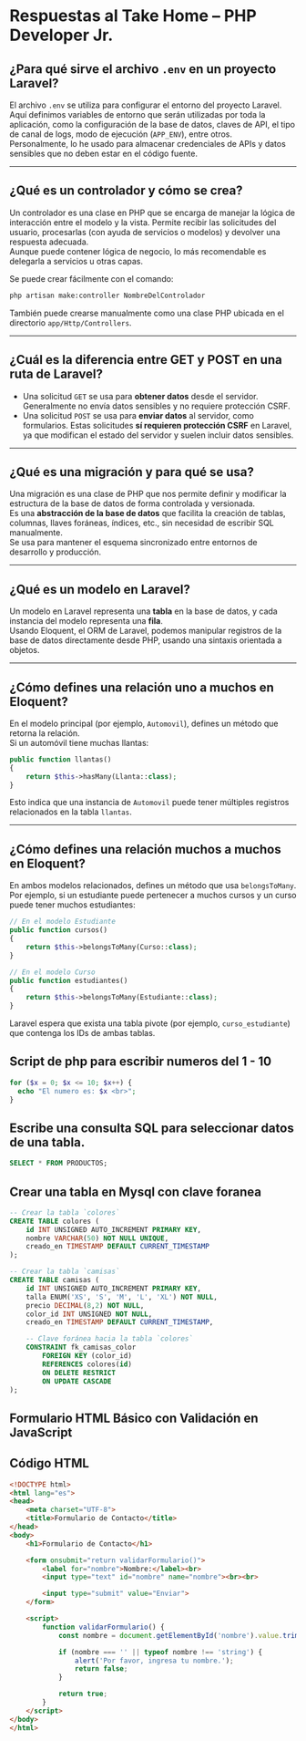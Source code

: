 # Respuestas al Take Home – PHP Developer Jr.

## ¿Para qué sirve el archivo `.env` en un proyecto Laravel?

El archivo `.env` se utiliza para configurar el entorno del proyecto Laravel. Aquí definimos variables de entorno que serán utilizadas por toda la aplicación, como la configuración de la base de datos, claves de API, el tipo de canal de logs, modo de ejecución (`APP_ENV`), entre otros.  
Personalmente, lo he usado para almacenar credenciales de APIs y datos sensibles que no deben estar en el código fuente.

---

## ¿Qué es un controlador y cómo se crea?

Un controlador es una clase en PHP que se encarga de manejar la lógica de interacción entre el modelo y la vista. Permite recibir las solicitudes del usuario, procesarlas (con ayuda de servicios o modelos) y devolver una respuesta adecuada.  
Aunque puede contener lógica de negocio, lo más recomendable es delegarla a servicios u otras capas.

Se puede crear fácilmente con el comando:

```bash
php artisan make:controller NombreDelControlador
```

También puede crearse manualmente como una clase PHP ubicada en el directorio `app/Http/Controllers`.

---

## ¿Cuál es la diferencia entre GET y POST en una ruta de Laravel?

- Una solicitud `GET` se usa para **obtener datos** desde el servidor. Generalmente no envía datos sensibles y no requiere protección CSRF.
- Una solicitud `POST` se usa para **enviar datos** al servidor, como formularios. Estas solicitudes **sí requieren protección CSRF** en Laravel, ya que modifican el estado del servidor y suelen incluir datos sensibles.

---

## ¿Qué es una migración y para qué se usa?

Una migración es una clase de PHP que nos permite definir y modificar la estructura de la base de datos de forma controlada y versionada.  
Es una **abstracción de la base de datos** que facilita la creación de tablas, columnas, llaves foráneas, índices, etc., sin necesidad de escribir SQL manualmente.  
Se usa para mantener el esquema sincronizado entre entornos de desarrollo y producción.

---

## ¿Qué es un modelo en Laravel?

Un modelo en Laravel representa una **tabla** en la base de datos, y cada instancia del modelo representa una **fila**.  
Usando Eloquent, el ORM de Laravel, podemos manipular registros de la base de datos directamente desde PHP, usando una sintaxis orientada a objetos.

---

## ¿Cómo defines una relación uno a muchos en Eloquent?

En el modelo principal (por ejemplo, `Automovil`), defines un método que retorna la relación.  
Si un automóvil tiene muchas llantas:

```php
public function llantas()
{
    return $this->hasMany(Llanta::class);
}
```

Esto indica que una instancia de `Automovil` puede tener múltiples registros relacionados en la tabla `llantas`.

---

## ¿Cómo defines una relación muchos a muchos en Eloquent?

En ambos modelos relacionados, defines un método que usa `belongsToMany`.  
Por ejemplo, si un estudiante puede pertenecer a muchos cursos y un curso puede tener muchos estudiantes:

```php
// En el modelo Estudiante
public function cursos()
{
    return $this->belongsToMany(Curso::class);
}

// En el modelo Curso
public function estudiantes()
{
    return $this->belongsToMany(Estudiante::class);
}
```

Laravel espera que exista una tabla pivote (por ejemplo, `curso_estudiante`) que contenga los IDs de ambas tablas.


## Script de php para escribir numeros del 1 - 10
```php
for ($x = 0; $x <= 10; $x++) {
  echo "El numero es: $x <br>";
}

```

## Escribe una consulta SQL para seleccionar datos de una tabla.

```sql
SELECT * FROM PRODUCTOS;
```

## Crear una tabla en Mysql con clave foranea
```sql
-- Crear la tabla `colores`
CREATE TABLE colores (
    id INT UNSIGNED AUTO_INCREMENT PRIMARY KEY,
    nombre VARCHAR(50) NOT NULL UNIQUE,
    creado_en TIMESTAMP DEFAULT CURRENT_TIMESTAMP
);

-- Crear la tabla `camisas`
CREATE TABLE camisas (
    id INT UNSIGNED AUTO_INCREMENT PRIMARY KEY,
    talla ENUM('XS', 'S', 'M', 'L', 'XL') NOT NULL,
    precio DECIMAL(8,2) NOT NULL,
    color_id INT UNSIGNED NOT NULL,
    creado_en TIMESTAMP DEFAULT CURRENT_TIMESTAMP,

    -- Clave foránea hacia la tabla `colores`
    CONSTRAINT fk_camisas_color
        FOREIGN KEY (color_id)
        REFERENCES colores(id)
        ON DELETE RESTRICT
        ON UPDATE CASCADE
);
```

## Formulario HTML Básico con Validación en JavaScript


## Código HTML

```html
<!DOCTYPE html>
<html lang="es">
<head>
    <meta charset="UTF-8">
    <title>Formulario de Contacto</title>
</head>
<body>
    <h1>Formulario de Contacto</h1>

    <form onsubmit="return validarFormulario()">
        <label for="nombre">Nombre:</label><br>
        <input type="text" id="nombre" name="nombre"><br><br>

        <input type="submit" value="Enviar">
    </form>

    <script>
        function validarFormulario() {
            const nombre = document.getElementById('nombre').value.trim();

            if (nombre === '' || typeof nombre !== 'string') {
                alert('Por favor, ingresa tu nombre.');
                return false;
            }

            return true; 
        }
    </script>
</body>
</html>
